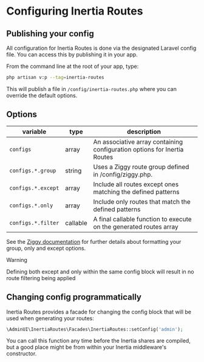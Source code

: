 # Configuring Inertia Routes

## Publishing your config

All configuration for Inertia Routes is done via the designated Laravel config file. You can access this by publishing it in your app.

From the command line at the root of your app, type:

```sh
php artisan v:p --tag=inertia-routes
```

This will publish a file in `/config/inertia-routes.php` where you can override the default options.

## Options

| variable           | type     | description                                                              |
| ------------------ | -------- | ------------------------------------------------------------------------ |
| `configs`          | array    | An associative array containing configuration options for Inertia Routes |
| `configs.*.group`  | string   | Uses a Ziggy route group defined in /config/ziggy.php.                   |
| `configs.*.except` | array    | Include all routes except ones matching the defined patterns             |
| `configs.*.only`   | array    | Include only routes that match the defined patterns                      |
| `configs.*.filter` | callable | A final callable function to execute on the generated routes array       |

See the [Ziggy documentation](https://github.com/tighten/ziggy#filtering-routes) for further details about formatting your group, only and except options.

> [!WARNING]
> Defining both except and only within the same config block will result in no route filtering being applied

## Changing config programmatically

Inertia Routes provides a facade for changing the config block that will be used when generating your routes:

```php
\AdminUI\InertiaRoutes\Facades\InertiaRoutes::setConfig('admin');
```

You can call this function any time before the Inertia shares are compiled, but a good place might be from within your Inertia middleware's constructor.
